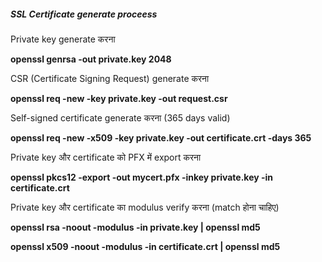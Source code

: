 #####  SSL Certificate generate proceess #####

Private key generate करना

**openssl genrsa -out private.key 2048**


CSR (Certificate Signing Request) generate करना

**openssl req -new -key private.key -out request.csr**


Self-signed certificate generate करना (365 days valid)

**openssl req -new -x509 -key private.key -out certificate.crt -days 365**


Private key और certificate को PFX में export करना

**openssl pkcs12 -export -out mycert.pfx -inkey private.key -in certificate.crt**


Private key और certificate का modulus verify करना (match होना चाहिए)

**openssl rsa -noout -modulus -in private.key | openssl md5**


**openssl x509 -noout -modulus -in certificate.crt | openssl md5**
